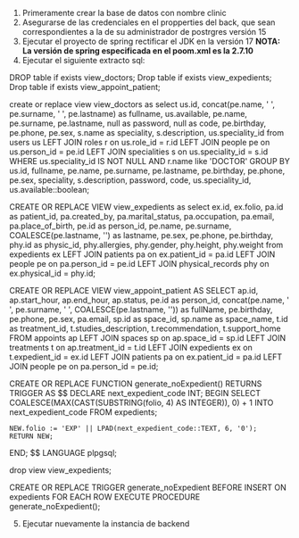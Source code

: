 1.  Primeramente crear la base de datos con nombre clinic
2.  Asegurarse de las credenciales en el propperties del back, que sean correspondientes a la de su administrador de postrgres versión 15
3.  Ejecutar el proyecto de spring rectificar el JDK en la versión 17 **NOTA: La versión de spring especificada en el poom.xml es la 2.7.10**
4.  Ejecutar el siguiente extracto sql:

DROP table if exists view_doctors;
Drop table if exists view_expedients;
Drop table if exists view_appoint_patient;

create or replace view view_doctors as select
                us.id, concat(pe.name, ' ', pe.surname, ' ', pe.lastname) as fullname,
                us.available,
                pe.name, pe.surname, pe.lastname, null as password, null as code,
                pe.birthday, pe.phone, pe.sex, s.name as speciality, s.description,
                us.speciality_id
                from users us
                LEFT JOIN roles r on us.role_id = r.id
                LEFT JOIN people pe on us.person_id = pe.id
                LEFT JOIN specialities s on us.speciality_id = s.id
                WHERE us.speciality_id IS NOT NULL AND r.name like 'DOCTOR'
                GROUP BY us.id, fullname, pe.name, pe.surname, pe.lastname,
                         pe.birthday, pe.phone, pe.sex, speciality, s.description,
                         password, code, us.speciality_id, us.available::boolean;


CREATE OR REPLACE VIEW  view_expedients as select
                ex.id, ex.folio,
                pa.id as patient_id, pa.created_by, pa.marital_status, pa.occupation, pa.email, pa.place_of_birth,
                pe.id as person_id, pe.name, pe.surname, COALESCE(pe.lastname, '') as lastname, pe.sex, pe.phone, pe.birthday,
                phy.id as physic_id, phy.allergies, phy.gender, phy.height, phy.weight
                from expedients ex
                LEFT JOIN patients pa on ex.patient_id = pa.id
                LEFT JOIN people pe on pa.person_id = pe.id
                LEFT JOIN physical_records phy on ex.physical_id = phy.id;


CREATE OR REPLACE VIEW view_appoint_patient AS SELECT ap.id, ap.start_hour, ap.end_hour, ap.status,
        pe.id as person_id, concat(pe.name, ' ', pe.surname, ' ', COALESCE(pe.lastname, '')) as fullName,
        pe.birthday, pe.phone, pe.sex, pa.email,
        sp.id as space_id, sp.name as space_name,
        t.id as treatment_id, t.studies_description,
        t.recommendation, t.support_home
                FROM appoints ap
                LEFT JOIN spaces sp on ap.space_id = sp.id
                LEFT JOIN treatments t on ap.treatment_id = t.id
                LEFT JOIN expedients ex on t.expedient_id = ex.id
                LEFT JOIN patients pa on ex.patient_id = pa.id
                LEFT JOIN people pe on pa.person_id = pe.id;

CREATE OR REPLACE FUNCTION generate_noExpedient()
RETURNS TRIGGER AS $$
DECLARE
    next_expedient_code INT;
BEGIN
    SELECT COALESCE(MAX(CAST(SUBSTRING(folio, 4) AS INTEGER)), 0) + 1
    INTO next_expedient_code
    FROM expedients;

    NEW.folio := 'EXP' || LPAD(next_expedient_code::TEXT, 6, '0');
    RETURN NEW;
END;
$$ LANGUAGE plpgsql;

drop view view_expedients;

CREATE OR REPLACE TRIGGER generate_noExpedient
BEFORE INSERT ON expedients
FOR EACH ROW
EXECUTE PROCEDURE generate_noExpedient();


5.  Ejecutar nuevamente la instancia de backend
